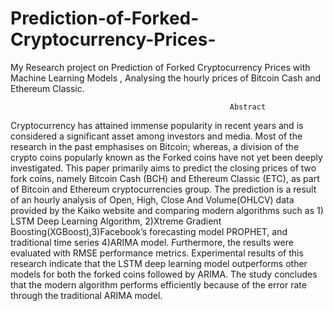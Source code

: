 # Prediction-of-Forked-Cryptocurrency-Prices-
My Research project on  Prediction of  Forked Cryptocurrency Prices with Machine Learning Models , Analysing the hourly prices of Bitcoin Cash and Ethereum Classic.

 
                                                     Abstract
 
 
 Cryptocurrency has attained immense popularity in recent years and is considered a significant asset among investors and media. Most of the research in the past emphasises on Bitcoin; whereas, a division of the crypto coins popularly known as the Forked coins have not yet been deeply investigated. This paper primarily aims to predict the closing prices of two fork coins, namely Bitcoin Cash (BCH) and Ethereum Classic (ETC), as part of Bitcoin and Ethereum cryptocurrencies group. The prediction is a result of an hourly analysis of Open, High, Close And Volume(OHLCV) data provided by the Kaiko website and comparing modern algorithms such as 1) LSTM Deep  Learning Algorithm,  2)Xtreme Gradient Boosting(XGBoost),3)Facebook’s forecasting model PROPHET, and traditional time series 4)ARIMA model. Furthermore, the results were evaluated with RMSE   performance metrics. Experimental results of this research indicate that the LSTM deep learning model outperforms other models for both the forked coins followed by ARIMA. The study concludes that the modern algorithm performs efficiently because of the error rate through the traditional ARIMA model. 
 
